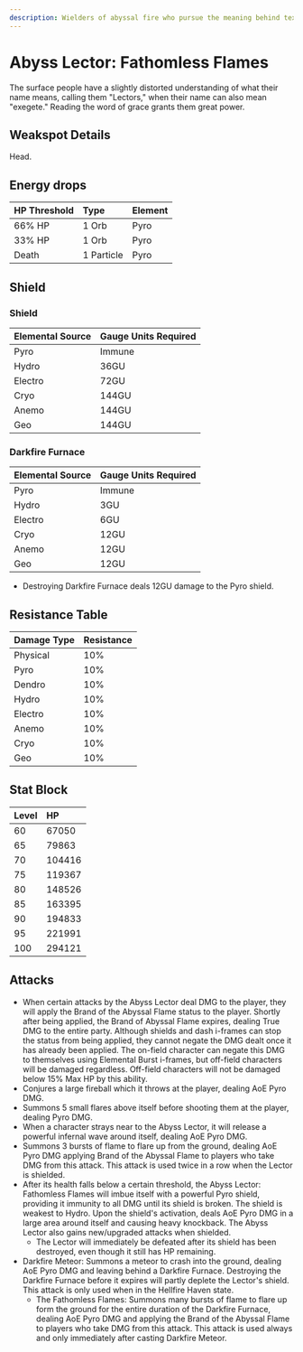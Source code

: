 ```yaml
---
description: Wielders of abyssal fire who pursue the meaning behind texts and scriptures. Is a member of the Abyss Order.
---
```


# Abyss Lector: Fathomless Flames

The surface people have a slightly distorted understanding of what their name means, calling them "Lectors," when their name can also mean "exegete." Reading the word of grace grants them great power.

## Weakspot Details

Head.

## Energy drops

| HP Threshold | Type       | Element |
| :----------- | :--------- | :------ |
| 66% HP       | 1 Orb      | Pyro    |
| 33% HP       | 1 Orb      | Pyro    |
| Death        | 1 Particle | Pyro    |

## Shield

### Shield

| Elemental Source | Gauge Units Required |
| :--------------- | :------------------- |
| Pyro             | Immune               |
| Hydro            | 36GU                 |
| Electro          | 72GU                 |
| Cryo             | 144GU                |
| Anemo            | 144GU                |
| Geo              | 144GU                |

### Darkfire Furnace

| Elemental Source | Gauge Units Required |
| :--------------- | :------------------- |
| Pyro             | Immune               |
| Hydro            | 3GU                  |
| Electro          | 6GU                  |
| Cryo             | 12GU                 |
| Anemo            | 12GU                 |
| Geo              | 12GU                 |

* Destroying Darkfire Furnace deals 12GU damage to the Pyro shield.

## Resistance Table

| Damage Type | Resistance |
| :---------- | :--------- |
| Physical    | 10%        |
| Pyro        | 10%        |
| Dendro      | 10%        |
| Hydro       | 10%        |
| Electro     | 10%        |
| Anemo       | 10%        |
| Cryo        | 10%        |
| Geo         | 10%        |

## Stat Block

| Level | HP     |
| :---- | :----- |
| 60    | 67050  |
| 65    | 79863  |
| 70    | 104416 |
| 75    | 119367 |
| 80    | 148526 |
| 85    | 163395 |
| 90    | 194833 |
| 95    | 221991 |
| 100   | 294121 |

## Attacks

* When certain attacks by the Abyss Lector deal DMG to the player, they will apply the Brand of the Abyssal Flame status to the player. Shortly after being applied, the Brand of Abyssal Flame expires, dealing True DMG to the entire party. Although shields and dash i-frames can stop the status from being applied, they cannot negate the DMG dealt once it has already been applied. The on-field character can negate this DMG to themselves using Elemental Burst i-frames, but off-field characters will be damaged regardless. Off-field characters will not be damaged below 15% Max HP by this ability.
* Conjures a large fireball which it throws at the player, dealing AoE Pyro DMG.
* Summons 5 small flares above itself before shooting them at the player, dealing Pyro DMG.
* When a character strays near to the Abyss Lector, it will release a powerful infernal wave around itself, dealing AoE Pyro DMG.
* Summons 3 bursts of flame to flare up from the ground, dealing AoE Pyro DMG applying Brand of the Abyssal Flame to players who take DMG from this attack. This attack is used twice in a row when the Lector is shielded.
* After its health falls below a certain threshold, the Abyss Lector: Fathomless Flames will imbue itself with a powerful Pyro shield, providing it immunity to all DMG until its shield is broken. The shield is weakest to Hydro. Upon the shield's activation, deals AoE Pyro DMG in a large area around itself and causing heavy knockback. The Abyss Lector also gains new/upgraded attacks when shielded.
  * The Lector will immediately be defeated after its shield has been destroyed, even though it still has HP remaining.
* Darkfire Meteor: Summons a meteor to crash into the ground, dealing AoE Pyro DMG and leaving behind a Darkfire Furnace. Destroying the Darkfire Furnace before it expires will partly deplete the Lector's shield. This attack is only used when in the Hellfire Haven state.
  * The Fathomless Flames: Summons many bursts of flame to flare up form the ground for the entire duration of the Darkfire Furnace, dealing AoE Pyro DMG and applying the Brand of the Abyssal Flame to players who take DMG from this attack. This attack is used always and only immediately after casting Darkfire Meteor.
